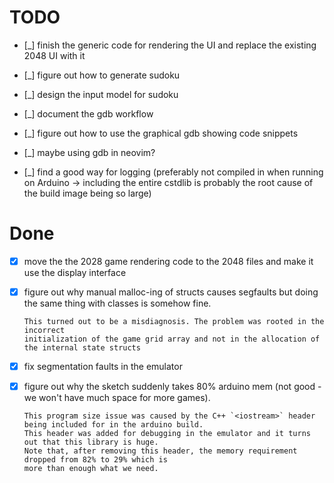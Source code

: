 # TODO

- [_] finish the generic code for rendering the UI and replace the existing 2048 UI with it
- [_] figure out how to generate sudoku
- [_] design the input model for sudoku

- [_] document the gdb workflow
- [_] figure out how to use the graphical gdb showing code snippets
- [_] maybe using gdb in neovim?

- [_] find a good way for logging (preferably not compiled in when running on
      Arduino -> including the entire cstdlib is probably the root cause of the
      build image being so large)

# Done
- [x] move the the 2028 game rendering code to the 2048 files and make it use the
      display interface

- [x] figure out why manual malloc-ing of structs causes segfaults but doing the
      same thing with classes is somehow fine.

      This turned out to be a misdiagnosis. The problem was rooted in the incorrect
      initialization of the game grid array and not in the allocation of the internal state structs

- [x] fix segmentation faults in the emulator

- [x] figure out why the sketch suddenly takes 80% arduino mem (not good - we won't have much space for more games).

      This program size issue was caused by the C++ `<iostream>` header being included for in the arduino build.
      This header was added for debugging in the emulator and it turns out that this library is huge.
      Note that, after removing this header, the memory requirement dropped from 82% to 29% which is
      more than enough what we need.

